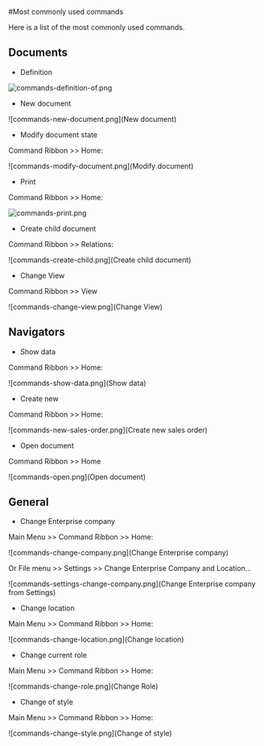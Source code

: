 #Most commonly used commands

Here is a list of the most commonly used commands.

## Documents  

- Definition

![commands-definition-of.png](Definition)
    
- New document   

![commands-new-document.png](New document)

- Modify document state

Command Ribbon >> Home:

![commands-modify-document.png](Modify document)
 
- Print 

Command Ribbon >> Home:

![commands-print.png](Print)
 
- Create child document

Command Ribbon >> Relations:

![commands-create-child.png](Create child document)

- Change View

Command Ribbon >> View

![commands-change-view.png](Change View)

## Navigators

- Show data

Command Ribbon >> Home:
 
![commands-show-data.png](Show data)

- Create new

Command Ribbon >> Home:

![commands-new-sales-order.png](Create new sales order)

- Open document

Command Ribbon >> Home

![commands-open.png](Open document)

## General

- Change Enterprise company

Main Menu >> Command Ribbon >> Home:

![commands-change-company.png](Change Enterprise company)

Or File menu >> Settings >> Change Enterprise Company and Location…

![commands-settings-change-company.png](Change Enterprise company from Settings)
 
- Change location

Main Menu >> Command Ribbon >> Home:

![commands-change-location.png](Change location)
 
- Change current role

Main Menu >> Command Ribbon >> Home: 

![commands-change-role.png](Change Role)

- Change of style

Main Menu >> Command Ribbon >> Home: 
 
![commands-change-style.png](Change of style)

